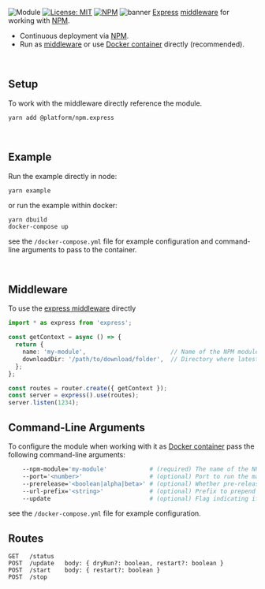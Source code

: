 ![Module](https://img.shields.io/badge/%40platform-npm.express-%23EA4E7E.svg)
[![License: MIT](https://img.shields.io/badge/license-MIT-blue.svg)](https://opensource.org/licenses/MIT)
[![NPM](https://img.shields.io/npm/v/@platform/npm.express.svg?colorB=blue&style=flat)](https://www.npmjs.com/package/@platform/npm.express)
![banner](https://user-images.githubusercontent.com/185555/56625096-bd12e780-668f-11e9-935e-58bea6081f51.png)
[Express](https://expressjs.com) [middleware](https://expressjs.com/en/guide/using-middleware.html) for working with [NPM](http://npmjs.com).

- Continuous deployment via [NPM](http://npmjs.com).
- Run as [middleware](https://expressjs.com/en/guide/using-middleware.html) or use [Docker container](https://www.docker.com) directly (recommended).

<p>&nbsp;<p>

## Setup
To work with the middleware directly reference the module.

    yarn add @platform/npm.express

<p>&nbsp;<p>

## Example
Run the example directly in node:

    yarn example

or run the example within docker:

    yarn dbuild
    docker-compose up

see the `/docker-compose.yml` file for example configuration and command-line arguments to pass to the container.

<p>&nbsp;<p>

## Middleware

To use the [express middleware](https://expressjs.com/en/guide/using-middleware.html) directly

```typescript
import * as express from 'express';

const getContext = async () => {
  return {
    name: 'my-module',                        // Name of the NPM module being managed.
    downloadDir: '/path/to/download/folder',  // Directory where latest NPM version is downloaded to.
  };
};

const routes = router.create({ getContext });
const server = express().use(routes);
server.listen(1234);
```

## Command-Line Arguments

To configure the module when working with it as [Docker container](https://www.docker.com) pass the following command-line arguments:

```bash
    --npm-module='my-module'            # (required) The name of the NPM module being managed.
    --port='<number>'                   # (optional) Port to run the management server on.
    --prerelease='<boolean|alpha|beta>' # (optional) Whether pre-release versions should be used (default:false).
    --url-prefix='<string>'             # (optional) Prefix to prepend URL's with, eg /foo => GET /foo/status
    --update                            # (optional) Flag indicating if update performed at startup (default:false).
```

see the `/docker-compose.yml` file for example configuration.


## Routes

    GET   /status
    POST  /update   body: { dryRun?: boolean, restart?: boolean }
    POST  /start    body: { restart?: boolean }
    POST  /stop
